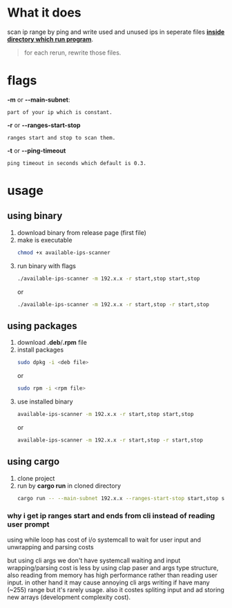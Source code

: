 # What it does
scan ip range by ping and write used and unused ips in seperate files <u>**inside directory which run program**</u>.
> for each rerun, rewrite those files.
# flags
**-m** or **--main-subnet**:

    part of your ip which is constant.

**-r** or **--ranges-start-stop**

    ranges start and stop to scan them.

**-t** or **--ping-timeout**

    ping timeout in seconds which default is 0.3.

# usage
## using binary
1. download binary from release page (first file)
2. make is executable
    ```bash
    chmod +x available-ips-scanner
    ```
3. run binary with flags
    ```bash
    ./available-ips-scanner -m 192.x.x -r start,stop start,stop
    ```
    or
    ```bash
    ./available-ips-scanner -m 192.x.x -r start,stop -r start,stop
    ```
## using packages
1. download **.deb**/**.rpm** file
2. install packages
    ```bash
    sudo dpkg -i <deb file>
    ```
    or
    ```bash
    sudo rpm -i <rpm file>
    ```
3. use installed binary
    ```bash
    available-ips-scanner -m 192.x.x -r start,stop start,stop
    ```
    or
    ```bash
    available-ips-scanner -m 192.x.x -r start,stop -r start,stop
    ```
## using cargo
1. clone project
2. run by **cargo run** in cloned directory
    ```bash
    cargo run -- --main-subnet 192.x.x --ranges-start-stop start,stop start,stop ... <ranges>
    ```

### why i get ip ranges start and ends from cli instead of reading user prompt

using while loop has cost of i/o systemcall to wait for user input and unwrapping and parsing costs

but using cli args we don't have systemcall waiting and input wrapping/parsing cost is less by using clap paser and args type structure, also reading from memory has high performance rather than reading user input. in other hand it may cause annoying cli args writing if have many (~255) range but it's rarely usage.
also it costes spliting input and ad storing new arrays (development complexity cost).